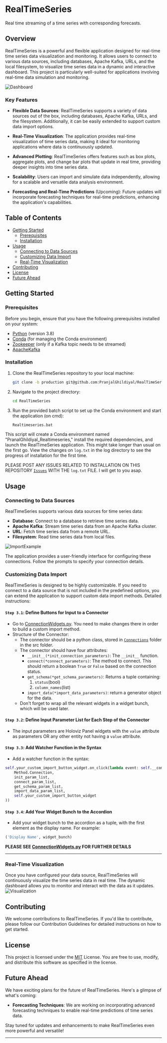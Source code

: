 # RealTimeSeries
Real time streaming of a time series with corresponding forecasts.

## Overview

RealTimeSeries is a powerful and flexible application designed for real-time time series data visualization and monitoring. It allows users to connect to various data sources, including databases, Apache Kafka, URLs, and the local filesystem, to visualize time series data in a dynamic and interactive dashboard. This project is particularly well-suited for applications involving real-time data simulation and monitoring.

![Dashboard](https://github.com/PranjalGhildiyal/RealTimeSeries/blob/production/attachments/dashboardFirstLooks.gif)

### Key Features

- **Flexible Data Sources**: RealTimeSeries supports a variety of data sources out of the box, including databases, Apache Kafka, URLs, and the filesystem. Additionally, it can be easily extended to support custom data import options.

- **Real-Time Visualization**: The application provides real-time visualization of time series data, making it ideal for monitoring applications where data is continuously updated.

- **Advanced Plotting**: RealTimeSeries offers features such as box plots, aggregate plots, and change bar plots that update in real time, providing deeper insights into time series data.

- **Scalability**: Users can import and simulate data independently, allowing for a scalable and versatile data analysis environment.
  
- **Forecasting and Real-Time Predictions** (Upcoming): Future updates will incorporate forecasting techniques for real-time predictions, enhancing the application's capabilities.

## Table of Contents

- [Getting Started](#getting-started)
  - [Prerequisites](#prerequisites)
  - [Installation](#installation)
- [Usage](#usage)
  - [Connecting to Data Sources](#connecting-to-data-sources)
  - [Customizing Data Import](#customizing-data-import)
  - [Real-Time Visualization](#real-time-visualization)
- [Contributing](#contributing)
- [License](#license)
- [Future Ahead](#future-ahead)

## Getting Started

### Prerequisites

Before you begin, ensure that you have the following prerequisites installed on your system:

- [Python](https://www.python.org/) (version 3.8)
- [Conda](https://conda.io/) (for managing the Conda environment)
- [Zookeeper](https://zookeeper.apache.org/) (only if a Kafka topic needs to be streamed)
- [ApacheKafka](https://kafka.apache.org/)

### Installation

1. Clone the RealTimeSeries repository to your local machine:

   ```bash
   git clone -b production git@github.com:PranjalGhildiyal/RealTimeSeries.git
   ```
2. Navigate to the project directory:
   ```bash
   cd RealTimeSeries
   ```
3. Run the provided batch script to set up the Conda environment and start the application (on cmd):
   ```bat
   Realtimeseries.bat
   ```
This script will create a Conda environment named "PranalGhildiyal_Realtimeseries," install the required dependencies, and launch the RealTimeSeries application. 
This might take longer than usual on the first go. View the changes on `log.txt` in the log directory to see the progress of installation for the first time.

PLEASE POST ANY ISSUES RELATED TO INSTALLATION ON THIS REPOSITORY [`Issues`](https://github.com/PranjalGhildiyal/RealTimeSeries/issues) WITH THE `log.txt` FILE.
I will get to you asap.

## Usage

### Connecting to Data Sources

RealTimeSeries supports various data sources for time series data:

- **Database**: Connect to a database to retrieve time series data.
- **Apache Kafka**: Stream time series data from an Apache Kafka cluster.
- **URL**: Fetch time series data from a remote URL.
- **Filesystem**: Read time series data from local files.

![ImportExample](https://github.com/PranjalGhildiyal/RealTimeSeries/blob/production/attachments/dataImport.gif)

The application provides a user-friendly interface for configuring these connections. Follow the prompts to specify your connection details.

### Customizing Data Import

RealTimeSeries is designed to be highly customizable. If you need to connect to a data source that is not included in the predefined options, you can extend the application to support custom data import methods. Detailed instructions:

#### ``Step 3.1``: Define Buttons for Input to a Connector
   - Go to [ConnectionWidgets.py](src/Components/ConnectionWidgets.py). You need to make changes there in order to build a custom import method.
   - Structure of the Connector:
       - The connector should be a python class, stored in [`Connections`](src/Connections) folder in the src folder.
       - The connector should have four attributes:
           - `__init__(*init_connection_parameters)`: The `__init__` function.
           - `connect(*connect_parameters)`: The method to connect. This should return a boolean `True` or `False` based on the connection status.
           - `get_schema(*get_schema_parameters)`: Returns a tuple containing:
               1. `status`(bool)
               2. `column_names`(list)
           - `import_data(*import_data_parameters)`: return a generator object for the data.
       - Don't forget to wrap all the relevant widgets in a widget bunch, which will be used later.


#### ``Step 3.2``: Define Input Parameter List for Each Step of the Connector

   - The input parameters are Holoviz Panel widgets with the `value` attribute as parameters OR any other entity not having a `value` attribute.


#### ``Step 3.3``: Add Watcher Function in the Syntax

   - Add a watcher function in the syntax:
   
   ```python
   self.your_custom_import_button_widget.on_click(lambda event: self.__combined_connector(
       Method.Connection,
       init_param_list,
       connect_param_list,
       get_schema_param_list,
       import_data_param_list,
       self.your_custom_import_button_widget
   ))
```


#### ``Step 3.4``: Add Your Widget Bunch to the Accordion

   - Add your widget bunch to the accordion as a tuple, with the first element as the display name. For example:
   
   ```python
   ('Display Name', widget_bunch)
   ```


**PLEASE SEE [ConnectionWidgets.py](src/Components/ConnectionWidgets.py) FOR FURTHER DETAILS**

------------------------------------------------------------------------------------------------------------------------------------

### Real-Time Visualization

Once you have configured your data source, RealTimeSeries will continuously visualize the time series data in real time. The dynamic dashboard allows you to monitor and interact with the data as it updates.
![Visualization](https://github.com/PranjalGhildiyal/RealTimeSeries/blob/production/attachments/startSimulation.gif)

## Contributing

We welcome contributions to RealTimeSeries. If you'd like to contribute, please follow our Contribution Guidelines for detailed instructions on how to get started.

## License
This project is licensed under the [MIT](https://opensource.org/license/mit/) License. You are free to use, modify, and distribute this software as specified in the license.

## Future Ahead

We have exciting plans for the future of RealTimeSeries. Here's a glimpse of what's coming:

- **Forecasting Techniques**: We are working on incorporating advanced forecasting techniques to enable real-time predictions of time series data.

Stay tuned for updates and enhancements to make RealTimeSeries even more powerful and versatile!

---

